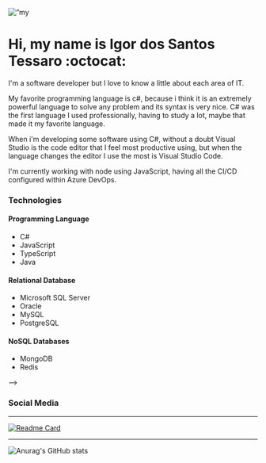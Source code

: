 <p align=”center”>
  <img width=”200" height=”200" src=”https://user-images.githubusercontent.com/14225541/149666045-1a25d0d9-ff81-4379-97e2-cc8466c6a2f3.png" alt=”my banner”>
</p>

# Hi, my name is Igor dos Santos Tessaro :octocat:
I'm a software developer but I love to know a little about each area of IT.

My favorite programming language is c#, because i think it is an extremely powerful language to solve any problem and its syntax is very nice. C# was the first language I used professionally, having to study a lot, maybe that made it my favorite language.

When i'm developing some software using C#, without a doubt Visual Studio is the code editor that I feel most productive using, but when the language changes the editor I use the most is Visual Studio Code.

I'm currently working with node using JavaScript, having all the CI/CD configured within Azure DevOps.

### Technologies

#### Programming Language

- C#
- JavaScript
- TypeScript
- Java

#### Relational Database

- Microsoft SQL Server
- Oracle
- MySQL
- PostgreSQL

#### NoSQL Databases

- MongoDB
- Redis

-->

### Social Media

---
[![Readme Card](https://github-readme-stats.vercel.app/api/pin/?username=igortessaro&repo=template-dotnetcore-application&theme=dark)](https://github.com/igortessaro/template-dotnetcore-application)

---
![Anurag's GitHub stats](https://github-readme-stats.vercel.app/api?username=igortessaro&theme=dark&show_icons=true)

<!--
**igortessaro/igortessaro** is a ✨ _special_ ✨ repository because its `README.md` (this file) appears on your GitHub profile.

Here are some ideas to get you started:

- 🔭 I’m currently working on ...
- 🌱 I’m currently learning ...
- 👯 I’m looking to collaborate on ...
- 🤔 I’m looking for help with ...
- 💬 Ask me about ...
- 📫 How to reach me: ...
- 😄 Pronouns: ...
- ⚡ Fun fact: ...
-->

